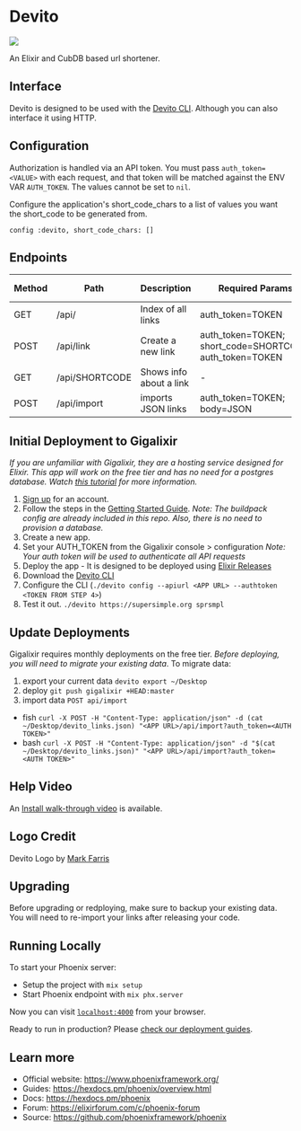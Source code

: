 # Devito
![](https://github.com/supersimple/devito/blob/main/devito-sm.png?raw=true)

 An Elixir and CubDB based url shortener.

## Interface
Devito is designed to be used with the [Devito CLI](https://github.com/supersimple/devito_cli/). Although you can also interface it using HTTP.

## Configuration
Authorization is handled via an API token. You must pass `auth_token=<VALUE>` with each request, and that token will be matched against the ENV VAR `AUTH_TOKEN`. The values cannot be set to `nil`.

Configure the application's short_code_chars to a list of values you want the short_code to be generated from.

`config :devito,
  short_code_chars: []`

## Endpoints
| Method | Path | Description | Required Params | Optional Params |
|--------|------|-------------|-----------------|-----------------|
| GET | /api/ | Index of all links | auth_token=TOKEN | download=true |
| POST | /api/link | Create a new link | auth_token=TOKEN; short_code=SHORTCODE; auth_token=TOKEN |
| GET | /api/SHORTCODE | Shows info about a link | - | - |
| POST | /api/import | imports JSON links | auth_token=TOKEN; body=JSON | - |

## Initial Deployment to Gigalixir
_If you are unfamiliar with Gigalixir, they are a hosting service designed for Elixir._
_This app will work on the free tier and has no need for a postgres database._
_Watch [this tutorial](https://elixircasts.io/deploying-with-gigalixir-%28revised%29) for more information._

1. [Sign up](https://www.gigalixir.com/) for an account.
2. Follow the steps in the [Getting Started Guide](https://gigalixir.readthedocs.io/en/latest/getting-started-guide.html#).
_Note: The buildpack config are already included in this repo. Also, there is no need to provision a database._
3. Create a new app.
4. Set your AUTH_TOKEN from the Gigalixir console > configuration
_Note: Your auth token will be used to authenticate all API requests_
5. Deploy the app - It is designed to be deployed using [Elixir Releases](https://gigalixir.readthedocs.io/en/latest/modify-app/releases.html#)
6. Download the [Devito CLI](https://github.com/supersimple/devito_cli/)
7. Configure the CLI (`./devito config --apiurl <APP URL> --authtoken <TOKEN FROM STEP 4>`)
8. Test it out. `./devito https://supersimple.org sprsmpl`

## Update Deployments
Gigalixir requires monthly deployments on the free tier. *Before deploying, you will need to migrate your existing data*.
To migrate data:
1. export your current data `devito export ~/Desktop`
2. deploy `git push gigalixir +HEAD:master`
3. import data `POST api/import`
  - fish `curl -X POST -H "Content-Type: application/json" -d (cat ~/Desktop/devito_links.json) "<APP URL>/api/import?auth_token=<AUTH TOKEN>"`
  - bash `curl -X POST -H "Content-Type: application/json" -d "$(cat ~/Desktop/devito_links.json)" "<APP URL>/api/import?auth_token=<AUTH TOKEN>"`

## Help Video
An [Install walk-through video](https://www.youtube.com/embed/7A7jtQfFB00) is available.

## Logo Credit
Devito Logo by [Mark Farris](https://markfarrisdesign.com)

## Upgrading
Before upgrading or redploying, make sure to backup your existing data.
You will need to re-import your links after releasing your code.


## Running Locally

To start your Phoenix server:

  * Setup the project with `mix setup`
  * Start Phoenix endpoint with `mix phx.server`

Now you can visit [`localhost:4000`](http://localhost:4000) from your browser.

Ready to run in production? Please [check our deployment guides](https://hexdocs.pm/phoenix/deployment.html).

## Learn more

  * Official website: https://www.phoenixframework.org/
  * Guides: https://hexdocs.pm/phoenix/overview.html
  * Docs: https://hexdocs.pm/phoenix
  * Forum: https://elixirforum.com/c/phoenix-forum
  * Source: https://github.com/phoenixframework/phoenix

